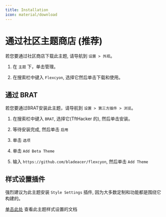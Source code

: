 ```yaml
---
title: Installation
icon: material/download
---
```


# 通过社区主题商店 (推荐)

若您要通过社区商店下载此主题, 请导航到 `设置 > 外观`。

1. 在 `主题` 下，单击管理。

2. 在搜索栏中键入 `Flexcyon`, 选择它然后单击下载和使用。

## 通过 BRAT

若您要通过BRAT安装此主题，请导航到 `设置 > 第三方插件 > 浏览`。

1. 在搜索栏中键入 `BRAT`, 选择它(TftHacker 的), 然后单击安装。

2. 等待安装完成, 然后单击 `启用`

3. 单击 `选项`

4. 单击 `Add Beta Theme`

5. 输入 `https://github.com/bladeacer/flexcyon`, 然后单击 `Add Theme`

## 样式设置插件

强烈建议为此主题安装 `Style Settings` 插件, 因为大多数定制和功能都是围绕它构建的。

[单击此处](../Styling/Style-Settings/index.md) 查看此主题样式设置的文档
